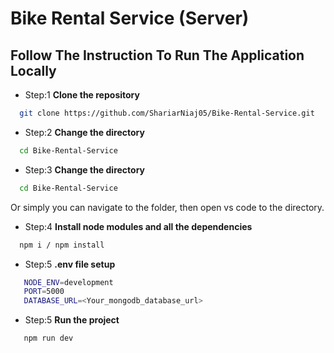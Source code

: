 # Bike Rental Service (Server)

## Follow The Instruction To Run The Application Locally

- Step:1 **Clone the repository**

```bash
  git clone https://github.com/ShariarNiaj05/Bike-Rental-Service.git
```

- Step:2 **Change the directory**

```bash
  cd Bike-Rental-Service
```

- Step:3 **Change the directory**

```bash
  cd Bike-Rental-Service
```

Or simply you can navigate to the folder, then open vs code to the directory.

- Step:4 **Install node modules and all the dependencies**

```bash
  npm i / npm install
```

- Step:5 **.env file setup**

```bash
   NODE_ENV=development
   PORT=5000
   DATABASE_URL=<Your_mongodb_database_url>
```

- Step:5 **Run the project**

```bash
   npm run dev
```
